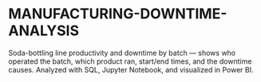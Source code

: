 # MANUFACTURING-DOWNTIME-ANALYSIS
Soda-bottling line productivity and downtime by batch — shows who operated the batch, which product ran, start/end times, and the downtime causes. Analyzed with SQL, Jupyter Notebook, and visualized in Power BI.
